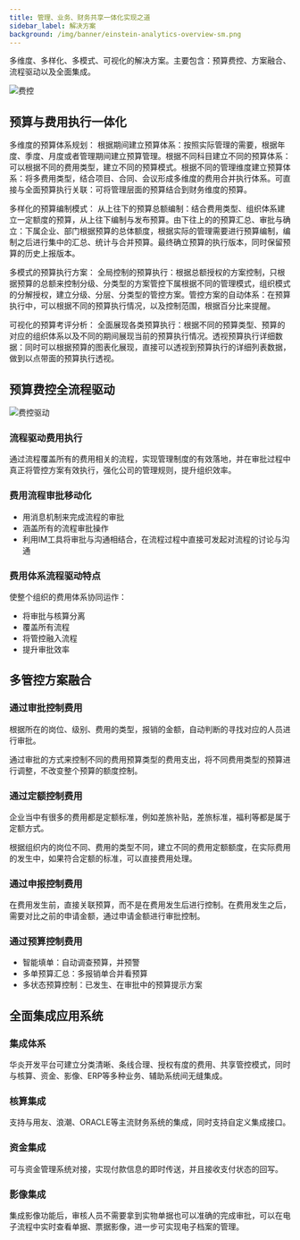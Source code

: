 ```yaml
---
title: 管理、业务、财务共享一体化实现之道
sidebar_label: 解决方案
background: /img/banner/einstein-analytics-overview-sm.png
---
```


多维度、多样化、多模式、可视化的解决方案。主要包含：预算费控、方案融合、流程驱动以及全面集成。

![费控](/assets/mac_mobile_list.png)

## 预算与费用执行一体化

多维度的预算体系规划：
根据期间建立预算体系：按照实际管理的需要，根据年度、季度、月度或者管理期间建立预算管理。根据不同科目建立不同的预算体系：可以根据不同的费用类型，建立不同的预算模式。根据不同的管理维度建立预算体系：将多费用类型，结合项目、合同、会议形成多维度的费用合并执行体系。可直接与全面预算执行关联：可将管理层面的预算结合到财务维度的预算。

多样化的预算编制模式：
从上往下的预算总额编制：结合费用类型、组织体系建立一定额度的预算，从上往下编制与发布预算。由下往上的的预算汇总、审批与确立：下属企业、部门根据预算的总体额度，根据实际的管理需要进行预算编制，编制之后进行集中的汇总、统计与合并预算。最终确立预算的执行版本，同时保留预算的历史上报版本。

多模式的预算执行方案：
全局控制的预算执行：根据总额授权的方案控制，只根据预算的总额来控制分级、分类型的方案管控下属根据不同的管理模式，组织模式的分解授权，建立分级、分层、分类型的管控方案。管控方案的自动体系：在预算执行中，可以根据不同的预算执行情况，以及控制范围，根据百分比来提醒。

可视化的预算考评分析：
全面展现各类预算执行：根据不同的预算类型、预算的对应的组织体系以及不同的期间展现当前的预算执行情况。透视预算执行详细数据：同时可以根据预算的图表化展现，直接可以透视到预算执行的详细列表数据，做到以点带面的预算执行透视。

## 预算费控全流程驱动

![费控驱动](/assets/workflow/flowchart.png)

### 流程驱动费用执行
通过流程覆盖所有的费用相关的流程，实现管理制度的有效落地，并在审批过程中真正将管控方案有效执行，强化公司的管理规则，提升组织效率。

### 费用流程审批移动化
- 用消息机制来完成流程的审批
- 涵盖所有的流程审批操作
- 利用IM工具将审批与沟通相结合，在流程过程中直接可发起对流程的讨论与沟通


### 费用体系流程驱动特点
使整个组织的费用体系协同运作：

- 将审批与核算分离
- 覆盖所有流程
- 将管控融入流程
- 提升审批效率

## 多管控方案融合

### 通过审批控制费用
根据所在的岗位、级别、费用的类型，报销的金额，自动判断的寻找对应的人员进行审批。

通过审批的方式来控制不同的费用预算类型的费用支出，将不同费用类型的预算进行调整，不改变整个预算的额度控制。

### 通过定额控制费用
企业当中有很多的费用都是定额标准，例如差旅补贴，差旅标准，福利等都是属于定额方式。

根据组织内的岗位不同、费用的类型不同，建立不同的费用定额额度，在实际费用的发生中，如果符合定额的标准，可以直接费用处理。

### 通过申报控制费用
在费用发生前，直接关联预算，而不是在费用发生后进行控制。在费用发生之后，需要对比之前的申请金额，通过申请金额进行审批控制。

### 通过预算控制费用
- 智能填单：自动调查预算，并预警
- 多单预算汇总：多报销单合并看预算
- 多状态预算控制：已发生、在审批中的预算提示方案

## 全面集成应用系统

### 集成体系
华炎开发平台可建立分类清晰、条线合理、授权有度的费用、共享管控模式，同时与核算、资金、影像、ERP等多种业务、辅助系统间无缝集成。

### 核算集成
支持与用友、浪潮、ORACLE等主流财务系统的集成，同时支持自定义集成接口。

### 资金集成
可与资金管理系统对接，实现付款信息的即时传送，并且接收支付状态的回写。

### 影像集成
集成影像功能后，审核人员不需要拿到实物单据也可以准确的完成审批，可以在电子流程中实时查看单据、票据影像，进一步可实现电子档案的管理。
